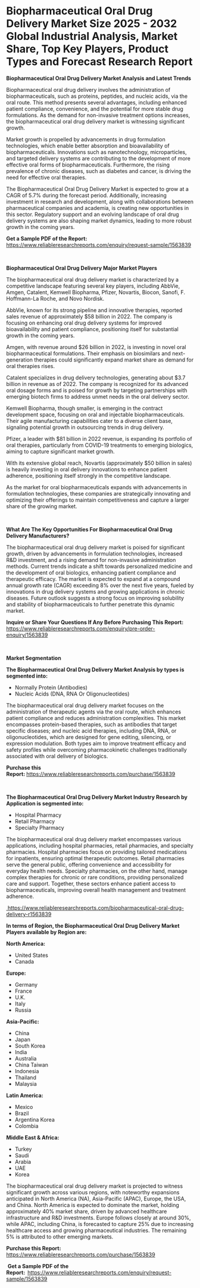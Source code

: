 <p><h1>Biopharmaceutical Oral Drug Delivery Market Size 2025 - 2032 Global Industrial Analysis, Market Share, Top Key Players, Product Types and Forecast Research Report</h1></p><p><strong>Biopharmaceutical Oral Drug Delivery Market Analysis and Latest Trends</strong></p>
<p><p>Biopharmaceutical oral drug delivery involves the administration of biopharmaceuticals, such as proteins, peptides, and nucleic acids, via the oral route. This method presents several advantages, including enhanced patient compliance, convenience, and the potential for more stable drug formulations. As the demand for non-invasive treatment options increases, the biopharmaceutical oral drug delivery market is witnessing significant growth.</p><p>Market growth is propelled by advancements in drug formulation technologies, which enable better absorption and bioavailability of biopharmaceuticals. Innovations such as nanotechnology, microparticles, and targeted delivery systems are contributing to the development of more effective oral forms of biopharmaceuticals. Furthermore, the rising prevalence of chronic diseases, such as diabetes and cancer, is driving the need for effective oral therapies.</p><p>The Biopharmaceutical Oral Drug Delivery Market is expected to grow at a CAGR of 5.7% during the forecast period. Additionally, increasing investment in research and development, along with collaborations between pharmaceutical companies and academia, is creating new opportunities in this sector. Regulatory support and an evolving landscape of oral drug delivery systems are also shaping market dynamics, leading to more robust growth in the coming years.</p></p>
<p><strong>Get a Sample PDF of the Report:&nbsp;</strong> <a href="https://www.reliableresearchreports.com/enquiry/request-sample/1563839?utm_campaign=31&utm_medium=2&utm_source=Github&utm_content=ia&utm_term=19042025&utm_id=biopharmaceutical-oral-drug-delivery">https://www.reliableresearchreports.com/enquiry/request-sample/1563839</a></p>
<p>&nbsp;</p>
<p><strong>Biopharmaceutical Oral Drug Delivery Major Market Players</strong></p>
<p><p>The biopharmaceutical oral drug delivery market is characterized by a competitive landscape featuring several key players, including AbbVie, Amgen, Catalent, Kemwell Biopharma, Pfizer, Novartis, Biocon, Sanofi, F. Hoffmann-La Roche, and Novo Nordisk. </p><p>AbbVie, known for its strong pipeline and innovative therapies, reported sales revenue of approximately $58 billion in 2022. The company is focusing on enhancing oral drug delivery systems for improved bioavailability and patient compliance, positioning itself for substantial growth in the coming years.</p><p>Amgen, with revenue around $26 billion in 2022, is investing in novel oral biopharmaceutical formulations. Their emphasis on biosimilars and next-generation therapies could significantly expand market share as demand for oral therapies rises.</p><p>Catalent specializes in drug delivery technologies, generating about $3.7 billion in revenue as of 2022. The company is recognized for its advanced oral dosage forms and is poised for growth by targeting partnerships with emerging biotech firms to address unmet needs in the oral delivery sector.</p><p>Kemwell Biopharma, though smaller, is emerging in the contract development space, focusing on oral and injectable biopharmaceuticals. Their agile manufacturing capabilities cater to a diverse client base, signaling potential growth in outsourcing trends in drug delivery.</p><p>Pfizer, a leader with $81 billion in 2022 revenue, is expanding its portfolio of oral therapies, particularly from COVID-19 treatments to emerging biologics, aiming to capture significant market growth.</p><p>With its extensive global reach, Novartis (approximately $50 billion in sales) is heavily investing in oral delivery innovations to enhance patient adherence, positioning itself strongly in the competitive landscape. </p><p>As the market for oral biopharmaceuticals expands with advancements in formulation technologies, these companies are strategically innovating and optimizing their offerings to maintain competitiveness and capture a larger share of the growing market.</p></p>
<p>&nbsp;</p>
<p><strong>What Are The Key Opportunities For Biopharmaceutical Oral Drug Delivery Manufacturers?</strong></p>
<p><p>The biopharmaceutical oral drug delivery market is poised for significant growth, driven by advancements in formulation technologies, increased R&D investment, and a rising demand for non-invasive administration methods. Current trends indicate a shift towards personalized medicine and the development of oral biologics, enhancing patient compliance and therapeutic efficacy. The market is expected to expand at a compound annual growth rate (CAGR) exceeding 8% over the next five years, fueled by innovations in drug delivery systems and growing applications in chronic diseases. Future outlook suggests a strong focus on improving solubility and stability of biopharmaceuticals to further penetrate this dynamic market.</p></p>
<p><strong>Inquire or Share Your Questions If Any Before Purchasing This Report:</strong> <a href="https://www.reliableresearchreports.com/enquiry/pre-order-enquiry/1563839?utm_campaign=31&utm_medium=2&utm_source=Github&utm_content=ia&utm_term=19042025&utm_id=biopharmaceutical-oral-drug-delivery">https://www.reliableresearchreports.com/enquiry/pre-order-enquiry/1563839</a></p>
<p>&nbsp;</p>
<p><strong>Market Segmentation</strong></p>
<p><strong>The Biopharmaceutical Oral Drug Delivery Market Analysis by types is segmented into:</strong></p>
<p><ul><li>Normally Protein (Antibodies)</li><li>Nucleic Acids (DNA, RNA Or Oligonucleotides)</li></ul></p>
<p><p>The biopharmaceutical oral drug delivery market focuses on the administration of therapeutic agents via the oral route, which enhances patient compliance and reduces administration complexities. This market encompasses protein-based therapies, such as antibodies that target specific diseases; and nucleic acid therapies, including DNA, RNA, or oligonucleotides, which are designed for gene editing, silencing, or expression modulation. Both types aim to improve treatment efficacy and safety profiles while overcoming pharmacokinetic challenges traditionally associated with oral delivery of biologics.</p></p>
<p><strong>Purchase this Report:&nbsp;</strong><a href="https://www.reliableresearchreports.com/purchase/1563839?utm_campaign=31&utm_medium=2&utm_source=Github&utm_content=ia&utm_term=19042025&utm_id=biopharmaceutical-oral-drug-delivery">https://www.reliableresearchreports.com/purchase/1563839</a></p>
<p>&nbsp;</p>
<p><strong>The Biopharmaceutical Oral Drug Delivery Market Industry Research by Application is segmented into:</strong></p>
<p><ul><li>Hospital Pharmacy</li><li>Retail Pharmacy</li><li>Specialty Pharmacy</li></ul></p>
<p><p>The biopharmaceutical oral drug delivery market encompasses various applications, including hospital pharmacies, retail pharmacies, and specialty pharmacies. Hospital pharmacies focus on providing tailored medications for inpatients, ensuring optimal therapeutic outcomes. Retail pharmacies serve the general public, offering convenience and accessibility for everyday health needs. Specialty pharmacies, on the other hand, manage complex therapies for chronic or rare conditions, providing personalized care and support. Together, these sectors enhance patient access to biopharmaceuticals, improving overall health management and treatment adherence.</p></p>
<p><a href="https://www.reliableresearchreports.com/biopharmaceutical-oral-drug-delivery-r1563839?utm_campaign=31&utm_medium=2&utm_source=Github&utm_content=ia&utm_term=19042025&utm_id=biopharmaceutical-oral-drug-delivery">&nbsp;https://www.reliableresearchreports.com/biopharmaceutical-oral-drug-delivery-r1563839</a></p>
<p><strong>In terms of Region, the Biopharmaceutical Oral Drug Delivery Market Players available by Region are:</strong></p>
<p>
    <p> <strong> North America: </strong>
        <ul>
            <li>United States</li>
            <li>Canada</li>
        </ul>
        </p> 
    <p> <strong> Europe: </strong>
        <ul>
            <li>Germany</li>
            <li>France</li>
            <li>U.K.</li>
            <li>Italy</li>
            <li>Russia</li>
        </ul>
        </p> 
    <p> <strong> Asia-Pacific: </strong>
        <ul>
            <li>China</li>
            <li>Japan</li>
            <li>South Korea</li>
            <li>India</li>
            <li>Australia</li>
            <li>China Taiwan</li>
            <li>Indonesia</li>
            <li>Thailand</li>
            <li>Malaysia</li>
        </ul>
        </p> 
    <p> <strong> Latin America: </strong>
        <ul>
            <li>Mexico</li>
            <li>Brazil</li>
            <li>Argentina Korea</li>
            <li>Colombia</li>
        </ul>
        </p> 
    <p> <strong> Middle East & Africa: </strong>
        <ul>
            <li>Turkey</li>
            <li>Saudi</li>
            <li>Arabia</li>
            <li>UAE</li>
            <li>Korea</li>
        </ul>
    </p>
    </p>
<p><p>The biopharmaceutical oral drug delivery market is projected to witness significant growth across various regions, with noteworthy expansions anticipated in North America (NA), Asia-Pacific (APAC), Europe, the USA, and China. North America is expected to dominate the market, holding approximately 40% market share, driven by advanced healthcare infrastructure and R&D investments. Europe follows closely at around 30%, while APAC, including China, is forecasted to capture 25% due to increasing healthcare access and growing pharmaceutical industries. The remaining 5% is attributed to other emerging markets.</p></p>
<p><strong>Purchase this Report: </strong><a href="https://www.reliableresearchreports.com/purchase/1563839?utm_campaign=31&utm_medium=2&utm_source=Github&utm_content=ia&utm_term=19042025&utm_id=biopharmaceutical-oral-drug-delivery">https://www.reliableresearchreports.com/purchase/1563839</a></p>
<p>&nbsp;<strong>Get a Sample PDF of the Report:&nbsp;&nbsp;</strong><a href="https://www.reliableresearchreports.com/enquiry/request-sample/1563839?utm_campaign=31&utm_medium=2&utm_source=Github&utm_content=ia&utm_term=19042025&utm_id=biopharmaceutical-oral-drug-delivery">https://www.reliableresearchreports.com/enquiry/request-sample/1563839</a></p>
<p><strong></strong></p>
<p><p></p><p></p><p></p></p>